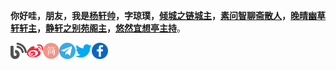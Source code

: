 **你好哇，朋友，我是[杨轩帅](https://nicejade.bio.link/?ref=github.com)，字琼璞，[倾城之链城主](https://nicelinks.site)，[素问智聊斋散人](https://chatgpt.nicelinks.site/?ref=github.com)，[晚晴幽草轩轩主](https://www.jeffjade.com?ref=github.com)，[静轩之别苑阁主](https://quickapp.lovejade.cn/?ref=github.com)，[悠然宜想亭主持](https://forum.lovejade.cn/?ref=github.com)**。


<a href="https://www.jeffjade.com?ref=github.com">
  <img align="left" alt="杨琼璞 | 晚晴幽草轩" width="26px" src="https://github.com/nicejade/nicejade/blob/master/icon/blog.svg" />
</a>
<a href="https://weibo.com/jeffjade">
  <img align="left" alt="杨琼璞 | 新浪微博" width="26px" src="https://github.com/nicejade/nicejade/blob/master/icon/weibo.svg" />
</a>
<a href="https://www.jianshu.com/u/9aae3d8f4c3d">
  <img align="left" alt="杨琼璞 | 简书" width="26px" src="https://github.com/nicejade/nicejade/blob/master/icon/jianshu.svg" />
</a >
<a href="https://t.me/nicejade">
  <img align="left" alt="杨琼璞 | 电报" width="26px" src="https://github.com/nicejade/nicejade/blob/master/icon/telegram.svg" />
</a>
<a href="https://twitter.com/nicejadeyang">
  <img align="left" alt="杨琼璞 | Twitter" width="26px" src="https://github.com/nicejade/nicejade/blob/master/icon/twitter.svg" />
</a>
<a href="https://www.facebook.com/nice.jade.yang">
  <img align="left" alt="杨琼璞 | Facebook" width="26px" src="https://github.com/nicejade/nicejade/blob/master/icon/facebook.svg" />
</a>
